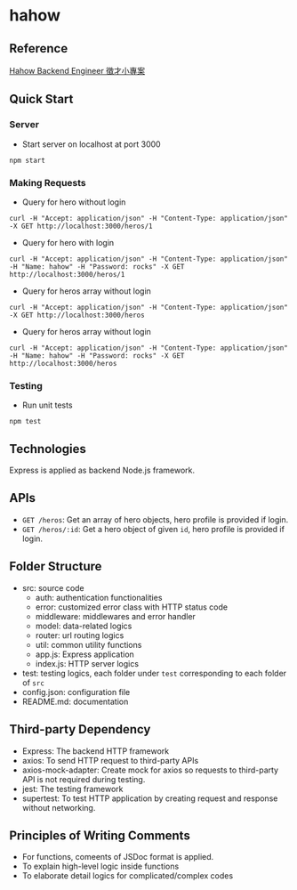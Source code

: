 # hahow

## Reference
[Hahow Backend Engineer 徵才小專案](https://github.com/hahow/hahow-recruit/blob/master/backend.md)

## Quick Start
### Server
- Start server on localhost at port 3000

```
npm start
```

### Making Requests
- Query for hero without login

```
curl -H "Accept: application/json" -H "Content-Type: application/json" -X GET http://localhost:3000/heros/1
```

- Query for hero with login

```
curl -H "Accept: application/json" -H "Content-Type: application/json" -H "Name: hahow" -H "Password: rocks" -X GET http://localhost:3000/heros/1

```

- Query for heros array without login

```
curl -H "Accept: application/json" -H "Content-Type: application/json" -X GET http://localhost:3000/heros
```

- Query for heros array without login

```
curl -H "Accept: application/json" -H "Content-Type: application/json" -H "Name: hahow" -H "Password: rocks" -X GET http://localhost:3000/heros
```

### Testing
- Run unit tests

```
npm test
```

## Technologies
Express is applied as backend Node.js framework.

## APIs
- `GET /heros`: Get an array of hero objects, hero profile is provided if login.
- `GET /heros/:id`: Get a hero object of given `id`, hero profile is provided if login.

## Folder Structure
- src: source code
  - auth: authentication functionalities
  - error: customized error class with HTTP status code
  - middleware: middlewares and error handler
  - model: data-related logics
  - router: url routing logics
  - util: common utility functions 
  - app.js: Express application
  - index.js: HTTP server logics
- test: testing logics, each folder under `test` corresponding to each folder of `src` 
- config.json: configuration file
- README.md: documentation

## Third-party Dependency
- Express: The backend HTTP framework
- axios: To send HTTP request to third-party APIs
- axios-mock-adapter: Create mock for axios so requests to third-party API is not required during testing.
- jest: The testing framework
- supertest: To test HTTP application by creating request and response without networking.

## Principles of Writing Comments
- For functions, comeents of JSDoc format is applied.
- To explain high-level logic inside functions
- To elaborate detail logics for complicated/complex codes
